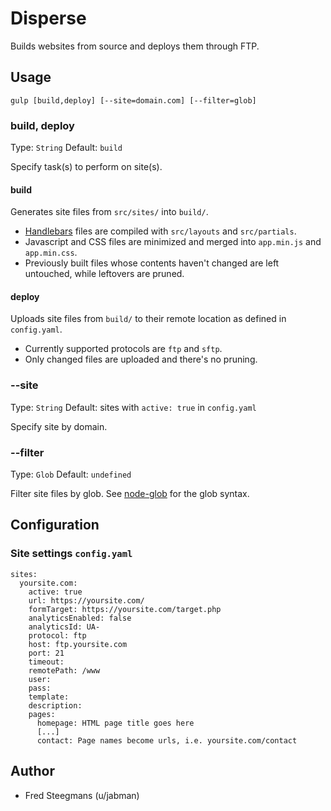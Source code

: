 # Disperse

Builds websites from source and deploys them through FTP.

## Usage

```
gulp [build,deploy] [--site=domain.com] [--filter=glob]
```

### build, deploy

Type: `String`
Default: `build`

Specify task(s) to perform on site(s).

#### build

Generates site files from `src/sites/` into `build/`.

- [Handlebars](http://handlebarsjs.com) files are compiled with `src/layouts` and `src/partials`.
- Javascript and CSS files are minimized and merged into `app.min.js` and `app.min.css`.
- Previously built files whose contents haven't changed are left untouched, while leftovers are pruned.

#### deploy

Uploads site files from `build/` to their remote location as defined in `config.yaml`.

- Currently supported protocols are `ftp` and `sftp`.
- Only changed files are uploaded and there's no pruning.

### --site

Type: `String`
Default: sites with `active: true` in `config.yaml`

Specify site by domain.

### --filter

Type: `Glob`
Default: `undefined`

Filter site files by glob. See [node-glob](https://github.com/isaacs/node-glob) for the glob syntax.

## Configuration

### Site settings `config.yaml`

```
sites:
  yoursite.com:
    active: true
    url: https://yoursite.com/
    formTarget: https://yoursite.com/target.php
    analyticsEnabled: false
    analyticsId: UA-
    protocol: ftp
    host: ftp.yoursite.com
    port: 21
    timeout:
    remotePath: /www
    user:
    pass:
    template:
    description:
    pages:
      homepage: HTML page title goes here
      [...]
      contact: Page names become urls, i.e. yoursite.com/contact
```

## Author

- Fred Steegmans (u/jabman)